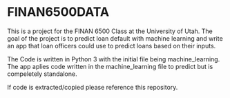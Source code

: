 # FINAN6500DATA

This is a project for the FINAN 6500 Class at the University of Utah.
The goal of the project is to predict loan default with machine learning 
and write an app that loan officers could use to predict loans based on their inputs. 

The Code is written in Python 3 with the initial file being machine_learning.
The app aplies code written in the machine_learning file to predict but is compeletely standalone. 

If code is extracted/copied please reference this repository.


